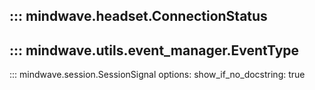 ::: mindwave.headset.ConnectionStatus
---

::: mindwave.utils.event_manager.EventType
---

::: mindwave.session.SessionSignal
    options:
        show_if_no_docstring: true